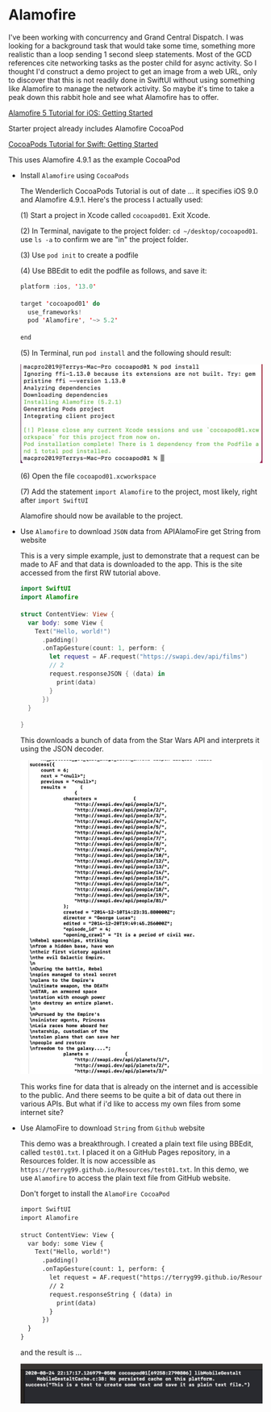 # Alamofire

I've been working with concurrency and Grand Central Dispatch. I was looking for a background task that would take some time, something more realistic than a loop sending 1 second sleep statements. Most of the GCD references cite networking tasks as the poster child for async activity. So I thought I'd construct a demo project to get an image from a web URL, only to discover that this is not readily done in SwiftUI without using something like Alamofire to manage the network activity. So maybe it's time to take a peak down this rabbit hole and see what Alamofire has to offer.

[Alamofire 5 Tutorial for iOS: Getting Started](https://www.raywenderlich.com/6587213-alamofire-5-tutorial-for-ios-getting-started)

Starter project already includes Alamofire CocoaPod

[CocoaPods Tutorial for Swift: Getting Started](https://www.raywenderlich.com/7076593-cocoapods-tutorial-for-swift-getting-started)

This uses Alamofire 4.9.1 as the example CocoaPod

- Install `Alamofire` using `CocoaPods`

    The Wenderlich CocoaPods Tutorial is out of date ... it specifies iOS 9.0 and Alamofire 4.9.1. Here's the process I actually used:

    (1) Start a project in Xcode called `cocoapod01`. Exit Xcode.

    (2) In Terminal, navigate to the project folder: `cd ~/desktop/cocoapod01`. use `ls -a` to confirm we are "in" the project folder.

    (3) Use `pod init` to create a podfile

    (4) Use BBEdit to edit the podfile as follows, and save it:

    ```swift
    platform :ios, '13.0'

    target 'cocoapod01' do
      use_frameworks!
      pod 'Alamofire', '~> 5.2'

    end
    ```

    (5) In Terminal, run `pod install` and the following should result:

    ![Alamofire%2036da70dec9da4602a83c6f5b0e13e3b1/Screen_Shot_2020-08-20_at_7.28.47_AM.jpg](Alamofire%2036da70dec9da4602a83c6f5b0e13e3b1/Screen_Shot_2020-08-20_at_7.28.47_AM.jpg)

    (6) Open the file `cocoapod01.xcworkspace`

    (7) Add the statement `import Alamofire` to the project, most likely, right after `import SwiftUI`

    Alamofire should now be available to the project.

- Use `Alamofire` to download `JSON` data from APIAlamoFire get String from website

    This is a very simple example, just to demonstrate that a request can be made to AF and that data is downloaded to the app. This is the site accessed from the first RW tutorial above.

    ```swift
    import SwiftUI
    import Alamofire

    struct ContentView: View {
      var body: some View {
        Text("Hello, world!")
          .padding()
          .onTapGesture(count: 1, perform: {
            let request = AF.request("https://swapi.dev/api/films")
            // 2
            request.responseJSON { (data) in
              print(data)
            }
          })
      }

    }
    ```

    This downloads a bunch of data from the Star Wars API and interprets it using the JSON decoder.

    ![Alamofire%2036da70dec9da4602a83c6f5b0e13e3b1/Screen_Shot_2020-08-20_at_5.40.00_PM.jpg](Alamofire%2036da70dec9da4602a83c6f5b0e13e3b1/Screen_Shot_2020-08-20_at_5.40.00_PM.jpg)

    This works fine for data that is already on the internet and is accessible to the public. And there seems to be quite a bit of data out there in various APIs. But what if i'd like to access my own files from some internet site?

- Use AlamoFire to download `String` from `Github` website

    This demo was a breakthrough. I created a plain text file using BBEdit, called `test01.txt`. I placed it on a GitHub Pages repository, in a Resources folder. It is now accessible as `https://terryg99.github.io/Resources/test01.txt`. In this demo, we use `Alamofire` to access the plain text file from GitHub website.

    Don't forget to install the `AlamoFire CocoaPod`

    ```html
    import SwiftUI
    import Alamofire

    struct ContentView: View {
      var body: some View {
        Text("Hello, world!")
          .padding()
          .onTapGesture(count: 1, perform: {
            let request = AF.request("https://terryg99.github.io/Resources/test01.txt")
            // 2
            request.responseString { (data) in
              print(data)
            }
          })
      }
    }
    ```

    and the result is ...

    ![Alamofire%2036da70dec9da4602a83c6f5b0e13e3b1/Screen_Shot_2020-08-24_at_10.21.42_PM.jpg](Alamofire%2036da70dec9da4602a83c6f5b0e13e3b1/Screen_Shot_2020-08-24_at_10.21.42_PM.jpg)